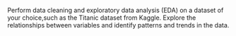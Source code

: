 Perform data cleaning and exploratory data analysis (EDA) on a dataset of your choice,such as the Titanic dataset from Kaggle. 
 Explore the relationships between variables and identify patterns and trends in the data.
